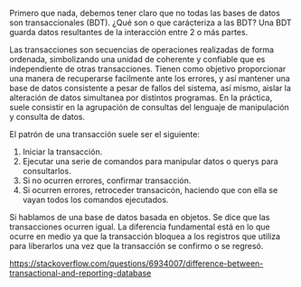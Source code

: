 Primero que nada, debemos tener claro que no todas las bases de datos son transaccionales (BDT). ¿Qué son o que carácteriza a las BDT? Una BDT guarda datos resultantes de la interacción entre 2 o más partes. 

Las transacciones son secuencias de operaciones realizadas de forma ordenada, simbolizando una unidad de coherente y confiable que es independiente de otras transacciones. Tienen como objetivo proporcionar una manera de recuperarse facilmente ante los errores, y así mantener una base de datos consistente a pesar de fallos del sistema, así mismo, aislar la alteración de datos simultanea por distintos programas.
En la práctica, suele consistir en la agrupación de consultas del lenguaje de manipulación y consulta de datos.

El patrón de una transacción suele ser el siguiente:
1. Iniciar la transacción.
2. Ejecutar una serie de comandos para manipular datos o querys para consultarlos.
3. Si no ocurren errores, confirmar transacción.
4. Si ocurren errores, retroceder transacicón, haciendo que con ella se vayan todos los comandos ejecutados.

Si hablamos de una base de datos basada en objetos. Se dice que las transacciones ocurren igual. La diferencia fundamental está en lo que ocurre en medio ya que la transacción bloquea a los registros que utiliza para liberarlos una vez que la transacción se confirmo o se regresó.

https://stackoverflow.com/questions/6934007/difference-between-transactional-and-reporting-database 
